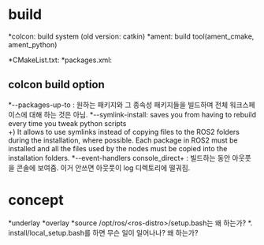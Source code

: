 # build
*colcon: build system (old version: catkin)
*ament: build tool(ament_cmake, ament_python)

*CMakeList.txt: 
*packages.xml: 

## colcon build option
*--packages-up-to : 원하는 패키지와 그 종속성 패키지들을 빌드하며 전체 워크스페이스에 대해 하는 것은 아님.
*--symlink-install: saves you from having to rebuild every time you tweak python scripts   
+) It allows to use symlinks instead of copying files to the ROS2 folders during the installation, where possible. Each package in ROS2 must be installed and all the files used by the nodes must be copied into the installation folders.
*--event-handlers console_direct+ : 빌드하는 동안 아웃풋을 콘솔에 보여줌.  이거 안쓰면 아웃풋이 log 디렉토리에 떨궈짐.

# concept
*underlay
*overlay
*source /opt/ros/\<ros-distro\>/setup.bash는 왜 하는가?
*. install/local_setup.bash를 하면 무슨 일이 일어나나? 왜 하는가?
